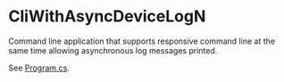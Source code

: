 # CliWithAsyncDeviceLogN
Command line application that supports responsive command line at the same time allowing asynchronous log messages printed.

See [Program.cs](src/CliWithAsyncDeviceLogN/Program.cs).
